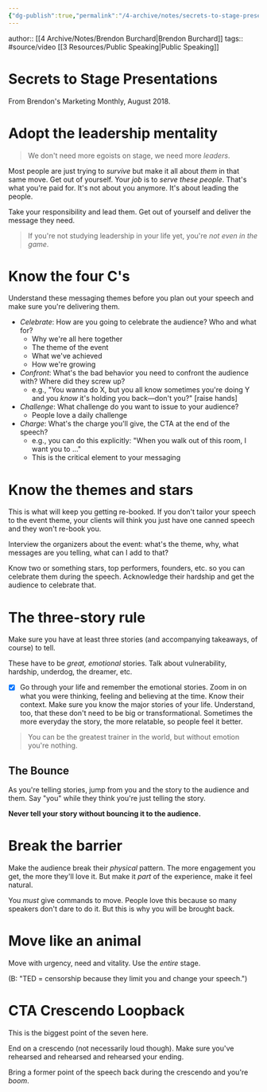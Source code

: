 ```yaml
---
{"dg-publish":true,"permalink":"/4-archive/notes/secrets-to-stage-presentations-brendon-burchard/"}
---
```


author:: [[4 Archive/Notes/Brendon Burchard\|Brendon Burchard]]
tags:: #source/video [[3 Resources/Public Speaking\|Public Speaking]]

# Secrets to Stage Presentations

From Brendon's Marketing Monthly, August 2018.


<div class="transclusion internal-embed is-loaded"><div class="markdown-embed">





</div></div>


# Adopt the leadership mentality

> We don't need more egoists on stage, we need more *leaders*.
> 

Most people are just trying to *survive* but make it all about *them* in that same move. Get out of yourself. Your *job* is to *serve these people*. That's what you're paid for. It's not about you anymore. It's about leading the people.

Take your responsibility and lead them. Get out of yourself and deliver the message they need.

> If you're not studying leadership in your life yet, you're *not even in the game*.
> 

# Know the four C's

Understand these messaging themes before you plan out your speech and make sure you're delivering them.

- *Celebrate*: How are you going to celebrate the audience? Who and what for?
    - Why we're all here together
    - The theme of the event
    - What we've achieved
    - How we're growing
- *Confront*: What's the bad behavior you need to confront the audience with? Where did they screw up?
    - e.g., "You wanna do X, but you all know sometimes you're doing Y and you *know* it's holding you back—don't you?" [raise hands]
- *Challenge*: What challenge do you want to issue to your audience?
    - People love a daily challenge
- *Charge*: What's the charge you'll give, the CTA at the end of the speech?
    - e.g., you can do this explicitly: "When you walk out of this room, I want you to ..."
    - This is the critical element to your messaging

# Know the themes and stars

This is what will keep you getting re-booked. If you don't tailor your speech to the event theme, your clients will think you just have one canned speech and they won't re-book you.

Interview the organizers about the event: what's the theme, why, what messages are you telling, what can I add to that?

Know two or something stars, top performers, founders, etc. so you can celebrate them during the speech. Acknowledge their hardship and get the audience to celebrate that.

# The three-story rule

Make sure you have at least three stories (and accompanying takeaways, of course) to tell.

These have to be *great, emotional* stories. Talk about vulnerability, hardship, underdog, the dreamer, etc.

- [x]  Go through your life and remember the emotional stories. Zoom in on what you were thinking, feeling and believing at the time. Know their context. Make sure you know the major stories of your life.
Understand, too, that these don't need to be big or transformational. Sometimes the more everyday the story, the more relatable, so people feel it better.

> You can be the greatest trainer in the world, but without emotion you're nothing.

## The Bounce

As you're telling stories, jump from you and the story to the audience and them. Say "you" while they think you're just telling the story.

**Never tell your story without bouncing it to the audience.**

# Break the barrier

Make the audience break their *physical* pattern. The more engagement you get, the more they'll love it. But make it *part* of the experience, make it feel natural.

You *must* give commands to move. People love this because so many speakers don't dare to do it. But this is why you will be brought back.

# Move like an animal

Move with urgency, need and vitality. Use the *entire* stage.

(B: "TED = censorship because they limit you and change your speech.")

# CTA Crescendo Loopback

This is the biggest point of the seven here.

End on a crescendo (not necessarily loud though). Make sure you've rehearsed and rehearsed and rehearsed your ending.

Bring a former point of the speech back during the crescendo and you're *boom*.